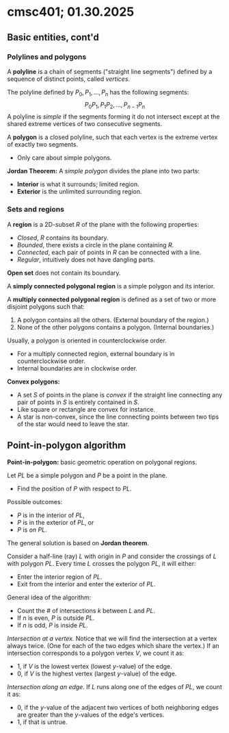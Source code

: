 # cmsc401; 01.30.2025

## Basic entities, cont'd

### Polylines and polygons

A **polyline** is a chain of segments ("straight line segments") defined by a sequence of distinct points, called *vertices*.

The polyline defined by $P_0, P_1, \dots, P_n$ has the following segments:
$$
P_0 P_1, P_1 P_2, \dots, P_{n - 1} P_n
$$
A polyline is *simple* if the segments forming it do not intersect except at the shared extreme vertices of two consecutive segments.

A **polygon** is a closed polyline, such that each vertex is the extreme vertex of exactly two segments.

- Only care about simple polygons.

**Jordan Theorem:** A *simple polygon* divides the plane into two parts:

- **Interior** is what it surrounds; limited region.
- **Exterior** is the unlimited surrounding region.

### Sets and regions

A **region** is a 2D-subset $R$ of the plane with the following properties:

- *Closed*, $R$ contains its boundary.
- *Bounded*, there exists a circle in the plane containing $R$.
- *Connected*, each pair of points in $R$ can be connected with a line.
- *Regular*, intuitively does not have dangling parts.

**Open set** does not contain its boundary.

A **simply connected polygonal region** is a simple polygon and its interior.

A **multiply connected polygonal region** is defined as a set of two or more disjoint polygons such that:

1. A polygon contains all the others. (External boundary of the region.)
2. None of the other polygons contains a polygon. (Internal boundaries.)

Usually, a polygon is oriented in counterclockwise order.

- For a multiply connected region, external boundary is in counterclockwise order.
- Internal boundaries are in clockwise order.

**Convex polygons:**

- A set $S$ of points in the plane is *convex* if the straight line connecting any pair of points in $S$ is entirely contained in $S$.
- Like square or rectangle are convex for instance.
- A star is non-convex, since the line connecting points between two tips of the star would need to leave the star.

## Point-in-polygon algorithm

**Point-in-polygon:** basic geometric operation on polygonal regions.

Let $PL$ be a simple polygon and $P$ be a point in the plane.

- Find the position of $P$ with respect to $PL$.

Possible outcomes:

- $P$ is in the interior of $PL$,
- $P$ is in the exterior of $PL$, or
- $P$ is *on* $PL$.

The general solution is based on **Jordan theorem**.

Consider a half-line (ray) $L$ with origin in $P$ and consider the crossings of $L$ with polygon $PL$. Every time $L$ crosses the polygon $PL$, it will either:

- Enter the interior region of $PL$.
- Exit from the interior and enter the exterior of $PL$.

General idea of the algorithm:

- Count the $\#$ of intersections $k$ between $L$ and $PL$.
- If $n$ is even, $P$ is outside $PL$.
- If $n$ is odd, $P$ is inside $PL$.

*Intersection at a vertex.* Notice that we will find the intersection at a vertex always twice. (One for each of the two edges which share the vertex.) If an intersection corresponds to a polygon vertex $V$, we count it as:

- $1$, if $V$ is the lowest vertex (lowest $y$-value) of the edge.
- $0$, if $V$ is the highest vertex (largest $y$-value) of the edge.

*Intersection along an edge.* If $L$ runs along one of the edges of $PL$, we count it as:

- $0$, if the $y$-value of the adjacent two vertices of both neighboring edges are greater than the $y$-values of the edge's vertices.
- $1$, if that is untrue.



